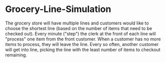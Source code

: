 # Grocery-Line-Simulation

The grocery store will have multiple lines and customers would like to choose the shortest line
(based on the number of items that need to be checked out). Every minute ("step") the clerk at the front of each line will "process" one item from the front customer. When a customer has no more items to process, they will leave the line. Every so often, another customer will get into line, picking the line
with the least number of items to checkout remaining.
